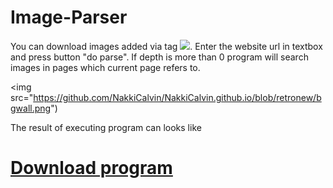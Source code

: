# Image-Parser

You can download images added via tag <img src="https://cdn.discordapp.com/attachments/266240393639755778/281920716809699328/part1.png">. Enter the website url in textbox and press button "do parse". If depth is more than 0 program will search images in pages which current page refers to.

<img src="https://github.com/NakkiCalvin/NakkiCalvin.github.io/blob/retronew/bgwall.png")

The result of executing program can looks like



# [Download program](/ImgParser/bin/Debug/ImgParser.exe?raw=true)
